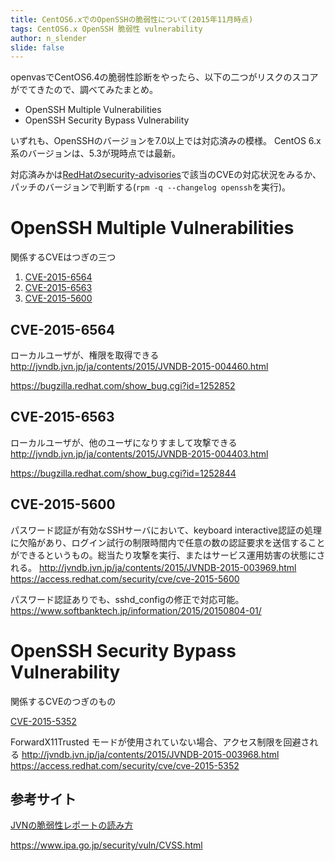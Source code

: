 ```yaml
---
title: CentOS6.xでのOpenSSHの脆弱性について(2015年11月時点)
tags: CentOS6.x OpenSSH 脆弱性 vulnerability
author: n_slender
slide: false
---
```

openvasでCentOS6.4の脆弱性診断をやったら、以下の二つがリスクのスコアがでてきたので、調べてみたまとめ。

*  OpenSSH Multiple Vulnerabilities
*  OpenSSH Security Bypass Vulnerability

いずれも、OpenSSHのバージョンを7.0以上では対応済みの模様。
CentOS 6.x系のバージョンは、5.3が現時点では最新。

対応済みかは[RedHatのsecurity-advisories](https://access.redhat.com/security/security-updates/#/security-advisories)で該当のCVEの対応状況をみるか、パッチのバージョンで判断する(`rpm -q --changelog openssh`を実行)。

# OpenSSH Multiple Vulnerabilities 

関係するCVEはつぎの三つ

1. [CVE-2015-6564](https://cve.mitre.org/cgi-bin/cvename.cgi?name=CVE-2015-6564)
2. [CVE-2015-6563](https://cve.mitre.org/cgi-bin/cvename.cgi?name=CVE-2015-6563)
3. [CVE-2015-5600](https://cve.mitre.org/cgi-bin/cvename.cgi?name=CVE-2015-5600)


## CVE-2015-6564
ローカルユーザが、権限を取得できる
http://jvndb.jvn.jp/ja/contents/2015/JVNDB-2015-004460.html

https://bugzilla.redhat.com/show_bug.cgi?id=1252852



## CVE-2015-6563
ローカルユーザが、他のユーザになりすまして攻撃できる
http://jvndb.jvn.jp/ja/contents/2015/JVNDB-2015-004403.html

https://bugzilla.redhat.com/show_bug.cgi?id=1252844

## CVE-2015-5600
パスワード認証が有効なSSHサーバにおいて、keyboard interactive認証の処理に欠陥があり、ログイン試行の制限時間内で任意の数の認証要求を送信することができるというもの。総当たり攻撃を実行、またはサービス運用妨害の状態にされる。
http://jvndb.jvn.jp/ja/contents/2015/JVNDB-2015-003969.html
https://access.redhat.com/security/cve/cve-2015-5600

パスワード認証ありでも、sshd_configの修正で対応可能。
https://www.softbanktech.jp/information/2015/20150804-01/

# OpenSSH Security Bypass Vulnerability

関係するCVEのつぎのもの

[CVE-2015-5352](https://cve.mitre.org/cgi-bin/cvename.cgi?name=CVE-2015-5352)

ForwardX11Trusted モードが使用されていない場合、アクセス制限を回避される
http://jvndb.jvn.jp/ja/contents/2015/JVNDB-2015-003968.html
https://access.redhat.com/security/cve/cve-2015-5352

## 参考サイト

[JVNの脆弱性レポートの読み方](https://jvn.jp/nav/jvnhelp.html)

https://www.ipa.go.jp/security/vuln/CVSS.html

